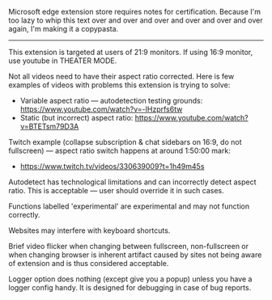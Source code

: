 Microsoft edge extension store requires notes for certification. Because I'm too lazy to whip this text over and over and over and over and over and over again, I'm making it a copypasta.


---------------------------------------------------------------------------------------------
This extension is targeted at users of 21:9 monitors. If using 16:9 monitor, use youtube in THEATER MODE.

Not all videos need to have their aspect ratio corrected. Here is few examples of videos with problems this extension is trying to solve:

* Variable aspect ratio — autodetection testing grounds: https://www.youtube.com/watch?v=-IHzprfs6tw 
* Static (but incorrect) aspect ratio: https://www.youtube.com/watch?v=BTETsm79D3A

Twitch example (collapse subscription & chat sidebars on 16:9, do not fullscreen) — aspect ratio switch happens at around 1:50:00 mark:
* https://www.twitch.tv/videos/330639009?t=1h49m45s

Autodetect has technological limitations and can incorrectly detect aspect ratio. This is acceptable — user should override it in such cases.

Functions labelled 'experimental' are experimental and may not function correctly.

Websites may interfere with keyboard shortcuts.

Brief video flicker when changing between fullscreen, non-fullscreen or when changing browser is inherent artifact caused by sites not being aware of extension and is thus considered acceptable.

Logger option does nothing (except give you a popup) unless you have a logger config handy. It is designed for debugging in case of bug reports.